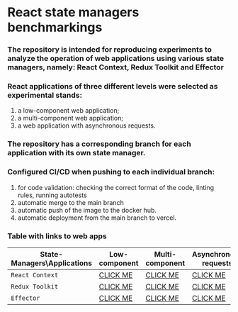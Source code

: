 # React state managers benchmarkings

### The repository is intended for reproducing experiments to analyze the operation of web applications using various state managers, namely: React Context, Redux Toolkit and Effector

### React applications of three different levels were selected as experimental stands: 
  1) a low-component web application;
  2) a multi-component web application;
  3) a web application with asynchronous requests.

### The repository has a corresponding branch for each application with its own state manager.

### Configured CI/CD when pushing to each individual branch:
1) for code validation: checking the correct format of the code, linting rules, running autotests
2) automatic merge to the main branch
3) automatic push of the image to the docker hub.
4) automatic deployment from the main branch to vercel.

### Table with links to web apps
| State-Managers\Applications  | Low-component  | Multi-component | Asynchronous requests |
| ------------- | ------------- | ------------- | ------------- |
| `React Context`  | [CLICK ME](https://benchmarks-react-state-managers-counter-context.vercel.app/)  | [CLICK ME](https://benchmarks-react-state-managers-fetching-context.vercel.app/)  | [CLICK ME](https://benchmarks-react-state-managers-todo-context.vercel.app/)  |
| `Redux Toolkit`  | [CLICK ME](https://benchmarks-react-state-managers-counter-redux.vercel.app/)  | [CLICK ME](https://benchmarks-react-state-managers-fetching-redux.vercel.app/)  | [CLICK ME](https://benchmarks-react-state-managers-todo-redux.vercel.app/)  |
| `Effector`  | [CLICK ME](https://benchmarks-react-state-managers-counter-effector.vercel.app/)  | [CLICK ME](https://benchmarks-react-state-managers-fetching-effector.vercel.app/)  | [CLICK ME](https://benchmarks-react-state-managers-todo-effector.vercel.app/)  |
